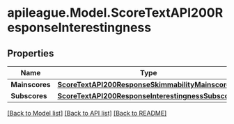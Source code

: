 # apileague.Model.ScoreTextAPI200ResponseInterestingness

## Properties

Name | Type | Description | Notes
------------ | ------------- | ------------- | -------------
**Mainscores** | [**ScoreTextAPI200ResponseSkimmabilityMainscores**](ScoreTextAPI200ResponseSkimmabilityMainscores.md) |  | [optional] 
**Subscores** | [**ScoreTextAPI200ResponseInterestingnessSubscores**](ScoreTextAPI200ResponseInterestingnessSubscores.md) |  | [optional] 

[[Back to Model list]](../README.md#documentation-for-models) [[Back to API list]](../README.md#documentation-for-api-endpoints) [[Back to README]](../README.md)

